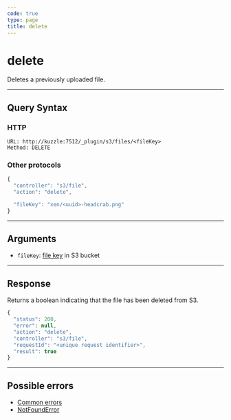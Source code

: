 ```yaml
---
code: true
type: page
title: delete
---
```


# delete

Deletes a previously uploaded file.

---

## Query Syntax

### HTTP

```http
URL: http://kuzzle:7512/_plugin/s3/files/<fileKey>
Method: DELETE
```

### Other protocols

```js
{
  "controller": "s3/file",
  "action": "delete",

  "fileKey": "xen/<uuid>-headcrab.png"
}
```

---

## Arguments

- `fileKey`: [file key](https://docs.aws.amazon.com/AmazonS3/latest/dev/UsingMetadata.html#object-keys) in S3 bucket

---

## Response

Returns a boolean indicating that the file has been deleted from S3.

```js
{
  "status": 200,
  "error": null,
  "action": "delete",
  "controller": "s3/file",
  "requestId": "<unique request identifier>",
  "result": true
}
```

---

## Possible errors

- [Common errors](/core/1/api/essentials/errors/#common-errors)
- [NotFoundError](/core/1/api/essentials/errors/#specific-errors)
